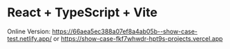 # React + TypeScript + Vite

Online Version: https://66aea5ec388a07ef8a4ab05b--show-case-test.netlify.app/ or https://show-case-fkf7whwdr-hpt9s-projects.vercel.app

